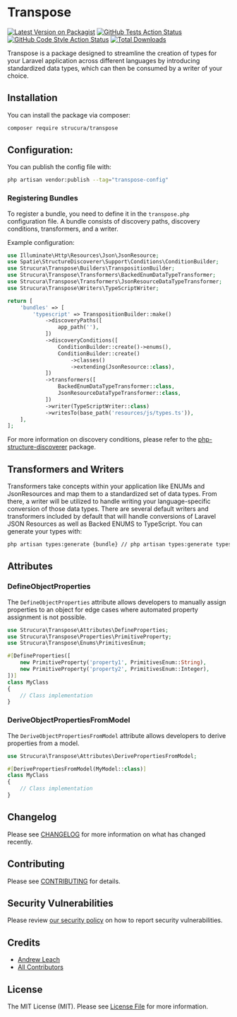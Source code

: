 # Transpose

[![Latest Version on Packagist](https://img.shields.io/packagist/v/strucura/transpose.svg?style=flat-square)](https://packagist.org/packages/strucura/transpose)
[![GitHub Tests Action Status](https://img.shields.io/github/actions/workflow/status/strucura/transpose/run-tests.yml?branch=master&label=tests&style=flat-square)](https://github.com/strucura/transpose/actions?query=workflow%3Arun-tests+branch%3Amaster)
[![GitHub Code Style Action Status](https://img.shields.io/github/actions/workflow/status/strucura/transpose/fix-php-code-style-issues.yml?branch=master&label=code%20style&style=flat-square)](https://github.com/strucura/transpose/actions?query=workflow%3A"Fix+PHP+code+style+issues"+branch%3Amaster)
[![Total Downloads](https://img.shields.io/packagist/dt/strucura/transpose.svg?style=flat-square)](https://packagist.org/packages/strucura/transpose)

Transpose is a package designed to streamline the creation of types for your Laravel application across different 
languages 
by introducing standardized data types, which can then be consumed by a writer of your choice.

## Installation

You can install the package via composer:

```bash
composer require strucura/transpose
```

## Configuration:

You can publish the config file with:

```bash
php artisan vendor:publish --tag="transpose-config"
```

### Registering Bundles

To register a bundle, you need to define it in the `transpose.php` configuration file. A bundle consists of discovery 
paths, discovery conditions, transformers, and a writer.

Example configuration:

```php
use Illuminate\Http\Resources\Json\JsonResource;
use Spatie\StructureDiscoverer\Support\Conditions\ConditionBuilder;
use Strucura\Transpose\Builders\TranspositionBuilder;
use Strucura\Transpose\Transformers\BackedEnumDataTypeTransformer;
use Strucura\Transpose\Transformers\JsonResourceDataTypeTransformer;
use Strucura\Transpose\Writers\TypeScriptWriter;

return [
    'bundles' => [
        'typescript' => TranspositionBuilder::make()
            ->discoveryPaths([
                app_path(''),
            ])
            ->discoveryConditions([
                ConditionBuilder::create()->enums(),
                ConditionBuilder::create()
                    ->classes()
                    ->extending(JsonResource::class),
            ])
            ->transformers([
                BackedEnumDataTypeTransformer::class,
                JsonResourceDataTypeTransformer::class,
            ])
            ->writer(TypeScriptWriter::class)
            ->writesTo(base_path('resources/js/types.ts')),
    ],
];
```

For more information on discovery conditions, please refer to the [php-structure-discoverer](https://github.com/spatie/php-structure-discoverer) package.

## Transformers and Writers

Transformers take concepts within your application like ENUMs and JsonResources and map them to a standardized set of data types. From there, a writer will be utilized to handle writing your language-specific conversion of those data types. There are several default writers and transformers included by default that will handle conversions of Laravel JSON Resources as well as Backed ENUMS to TypeScript. You can generate your types with:

```bash
php artisan types:generate {bundle} // php artisan types:generate typescript
```

## Attributes

### DefineObjectProperties

The `DefineObjectProperties` attribute allows developers to manually assign properties to an object for edge cases where automated property assignment is not possible.

```php
use Strucura\Transpose\Attributes\DefineProperties;
use Strucura\Transpose\Properties\PrimitiveProperty;
use Strucura\Transpose\Enums\PrimitivesEnum;

#[DefineProperties([
    new PrimitiveProperty('property1', PrimitivesEnum::String),
    new PrimitiveProperty('property2', PrimitivesEnum::Integer),
])]
class MyClass
{
    // Class implementation
}
```

### DeriveObjectPropertiesFromModel

The `DeriveObjectPropertiesFromModel` attribute allows developers to derive properties from a model.

```php
use Strucura\Transpose\Attributes\DerivePropertiesFromModel;

#[DerivePropertiesFromModel(MyModel::class)]
class MyClass
{
    // Class implementation
}
```

## Changelog

Please see [CHANGELOG](CHANGELOG.md) for more information on what has changed recently.

## Contributing

Please see [CONTRIBUTING](CONTRIBUTING.md) for details.

## Security Vulnerabilities

Please review [our security policy](../../security/policy) on how to report security vulnerabilities.

## Credits

- [Andrew Leach](https://github.com/7387639+andyleach)
- [All Contributors](../../contributors)

## License

The MIT License (MIT). Please see [License File](LICENSE.md) for more information.
```

